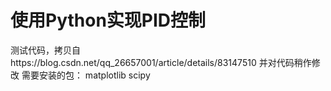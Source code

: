 # 使用Python实现PID控制
测试代码，拷贝自https://blog.csdn.net/qq_26657001/article/details/83147510
并对代码稍作修改
需要安装的包：
matplotlib
scipy